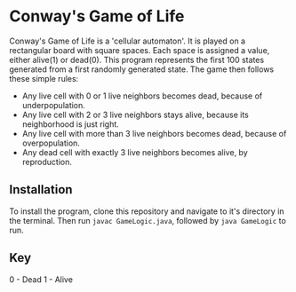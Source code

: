 # Conway's Game of Life

Conway's Game of Life is a 'cellular automaton'. It is played on a rectangular board with square spaces. Each space is assigned a value, either alive(1) or dead(0). This program represents the first 100 states generated from a first randomly generated state. The game then follows these simple rules:
* Any live cell with 0 or 1 live neighbors becomes dead, because of underpopulation.
* Any live cell with 2 or 3 live neighbors stays alive, because its neighborhood is just right.
* Any live cell with more than 3 live neighbors becomes dead, because of overpopulation.
* Any dead cell with exactly 3 live neighbors becomes alive, by reproduction.

Installation
------------

To install the program, clone this repository and navigate to it's directory in the terminal. Then run `javac GameLogic.java`, followed by `java GameLogic` to run.

Key
----

0 - Dead
1 - Alive
